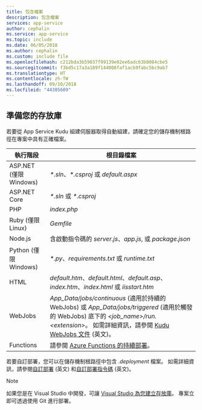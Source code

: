 ```yaml
---
title: 包含檔案
description: 包含檔案
services: app-service
author: cephalin
ms.service: app-service
ms.topic: include
ms.date: 06/05/2018
ms.author: cephalin
ms.custom: include file
ms.openlocfilehash: c212bda3b59037f99139e02ee6adc63b0084cbe5
ms.sourcegitcommit: f3bd5c17a3a189f144008faf1acb9fabc5bc9ab7
ms.translationtype: HT
ms.contentlocale: zh-TW
ms.lasthandoff: 09/10/2018
ms.locfileid: "44305609"
---
```

## <a name="prepare-your-repository"></a>準備您的存放庫

若要從 App Service Kudu 組建伺服器取得自動組建，請確定您的儲存機制根路徑在專案中具有正確檔案。

| 執行階段 | 根目錄檔案 |
|-|-|
| ASP.NET (僅限 Windows) | _*.sln_、_*.csproj_ 或 _default.aspx_ |
| ASP.NET Core | _*.sln_ 或 _*.csproj_ |
| PHP | _index.php_ |
| Ruby (僅限 Linux) | _Gemfile_ |
| Node.js | 含啟動指令碼的 _server.js_、_app.js_, 或 _package.json_ |
| Python (僅限 Windows) | _\*.py_、_requirements.txt_ 或 _runtime.txt_ |
| HTML | _default.htm_、_default.html_、_default.asp_、_index.htm_、_index.html_ 或 _iisstart.htm_ |
| WebJobs | _App\_Data/jobs/continuous_ (適用於持續的 WebJobs) 或 _App\_Data/jobs/triggered_ (適用於觸發的 WebJobs) 底下的 _\<job_name>/run.\<extension>_。 如需詳細資訊，請參閱 [Kudu WebJobs 文件](https://github.com/projectkudu/kudu/wiki/WebJobs) \(英文\)。 |
| Functions | 請參閱 [Azure Functions 的持續部署](../articles/azure-functions/functions-continuous-deployment.md#continuous-deployment-requirements)。 |

若要自訂部署，您可以在儲存機制根路徑中包含 _.deployment_ 檔案。 如需詳細資訊，請參閱[自訂部署](https://github.com/projectkudu/kudu/wiki/Customizing-deployments) \(英文\) 和[自訂部署指令碼](https://github.com/projectkudu/kudu/wiki/Custom-Deployment-Script) \(英文\)。

> [!NOTE]
> 如果您是在 Visual Studio 中開發，可讓 [Visual Studio 為您建立存放庫](/azure/devops/repos/git/creatingrepo?view=vsts&tabs=visual-studio)。 專案立即可透過使用 Git 進行部署。
>
>

